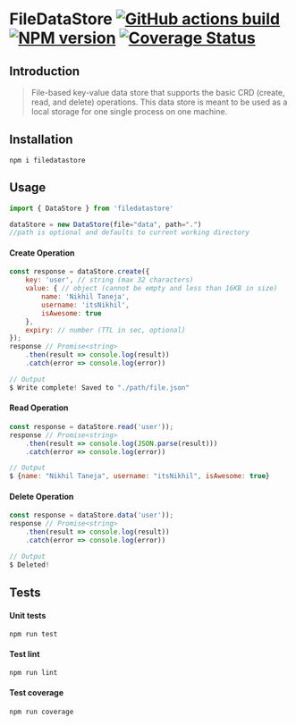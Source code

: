 # FileDataStore [![GitHub actions build][build-image]][github-url] [![NPM version][npm-image]][npm-url] [![Coverage Status][coverage-image]][npm-url]


[npm-image]:      https://img.shields.io/npm/v/filedatastore.svg
[build-image]:    https://github.com/itsnikhil/filedatastore/workflows/CI%20Pipeline/badge.svg
[build-image]:    https://github.com/itsnikhil/filedatastore/workflows/CI%20Pipeline/badge.svg
[coverage-image]: https://coveralls.io/repos/github/itsnikhil/filedatastore/badge.svg?branch=master
[npm-url]:        https://npmjs.org/package/filedatastore
[github-url]:     https://github.com/itsnikhil/filedatastore

## Introduction

> File-based key-value data store that supports the basic CRD (create, read, and delete) operations. This data store is meant to be used as a local storage for one single process on one machine.

## Installation

``` npm i filedatastore ```


## Usage
```js
import { DataStore } from 'filedatastore'

dataStore = new DataStore(file="data", path=".") 
//path is optional and defaults to current working directory
```

#### Create Operation
```js
const response = dataStore.create({
    key: 'user', // string (max 32 characters)
    value: { // object (cannot be empty and less than 16KB in size)
        name: 'Nikhil Taneja',
        username: 'itsNikhil',
        isAwesome: true
    },
    expiry: // number (TTL in sec, optional)
});
response // Promise<string>
    .then(result => console.log(result))
    .catch(error => console.log(error))

// Output
$ Write complete! Saved to "./path/file.json"
```

#### Read Operation
```js
const response = dataStore.read('user'));
response // Promise<string>
    .then(result => console.log(JSON.parse(result)))
    .catch(error => console.log(error))

// Output
$ {name: "Nikhil Taneja", username: "itsNikhil", isAwesome: true}
```

#### Delete Operation
```js
const response = dataStore.data('user'));
response // Promise<string>
    .then(result => console.log(result))
    .catch(error => console.log(error))

// Output
$ Deleted!
```

## Tests

#### Unit tests
`npm run test`

#### Test lint
`npm run lint`

#### Test coverage
`npm run coverage`

